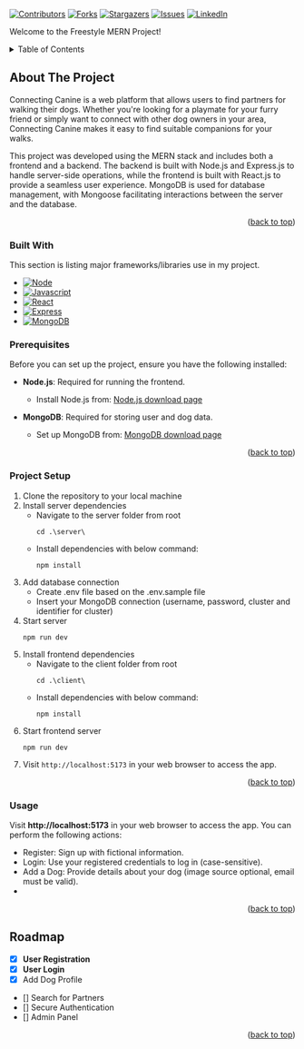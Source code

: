 <a id="readme-top"></a>

[![Contributors][contributors-shield]][contributors-url]
[![Forks][forks-shield]][forks-url]
[![Stargazers][stars-shield]][stars-url]
[![Issues][issues-shield]][issues-url]
[![LinkedIn][linkedin-shield]][linkedin-url]



Welcome to the Freestyle MERN Project!



<details>
  <summary>Table of Contents</summary>
  <ol>
    <li>
      <a href="#about-the-project">About The Project</a>
      <ul>
        <li><a href="#built-with">Built With</a></li>
      </ul>
    </li>
    <li><a href="#prerequisites">Prerequisites</a></li>
    <li>
      <a href="#project-setup">Project Setup</a>
      <ul>
        <li><a href="#manual-setup">Manual Setup</a></li>
        <li><a href="#docker-setup">Docker Setup</a></li>
      </ul>
    </li>
    <li><a href="#usage">Usage</a></li>
    <li><a href="#roadmap">Roadmap</a></li>
  </ol>
</details>

## About The Project

Connecting Canine is a web platform that allows users to find partners for walking their dogs. Whether you're looking for a playmate for your furry friend or simply want to connect with other dog owners in your area, Connecting Canine makes it easy to find suitable companions for your walks.

This project was developed using the MERN stack and includes both a frontend and a backend. The backend is built with Node.js and Express.js to handle server-side operations, while the frontend is built with React.js to provide a seamless user experience. MongoDB is used for database management, with Mongoose facilitating interactions between the server and the database.

<p align="right">(<a href="#readme-top">back to top</a>)</p>



### Built With

This section is listing  major frameworks/libraries use in my project.

* [![Node][Node.js]][Node-url]
* [![Javascript][Javascript.com]][Javascript-url]
* [![React][Reactjs.org]][Reactjs-url]
* [![Express][Express.com]][Express-url]
* [![MongoDB][MongoDB.com]][MongoDB-url]

### Prerequisites

Before you can set up the project, ensure you have the following installed:

- **Node.js**: Required for running the frontend.
  - Install Node.js from: [Node.js download page](https://nodejs.org/en/download/package-manager)

- **MongoDB**: Required for storing user and dog data.
  - Set up MongoDB from: [MongoDB download page](https://www.mongodb.com/try/download/community)

<p align="right">(<a href="#readme-top">back to top</a>)</p>



### Project Setup

1. Clone the repository to your local machine
2. Install server dependencies
    - Navigate to the server folder from root
      ```
      cd .\server\
      ```
    - Install dependencies with below command:
      ```
      npm install
      ```
3. Add database connection
    - Create .env file based on the .env.sample file
    - Insert your MongoDB connection (username, password, cluster and identifier for cluster)
4. Start server
    ```
    npm run dev
    ```
5. Install frontend dependencies
    - Navigate to the client folder from root
      ```
      cd .\client\
      ```
    - Install dependencies with below command:
      ```
      npm install
      ```
6. Start frontend server
    ```
    npm run dev
    ```
7. Visit `http://localhost:5173` in your web browser to access the app.

<p align="right">(<a href="#readme-top">back to top</a>)</p>



### Usage

Visit **http://localhost:5173** in your web browser to access the app. You can perform the following actions:

- Register: Sign up with fictional information.
- Login: Use your registered credentials to log in (case-sensitive).
- Add a Dog: Provide details about your dog (image source optional, email must be valid).
- 
<p align="right">(<a href="#readme-top">back to top</a>)</p>



## Roadmap

- [x] **User Registration**
- [x] **User Login**
- [x] Add Dog Profile
- [] Search for Partners
- [] Secure Authentication
- [] Admin Panel

<p align="right">(<a href="#readme-top">back to top</a>)</p>



<!-- MARKDOWN LINKS & IMAGES -->
<!-- BANNER -->
[contributors-shield]: https://img.shields.io/badge/CONTRIBUTORS_-3-green?style=for-the-badge
[contributors-url]: https://github.com/othneildrew/Best-README-Template/graphs/contributors
[forks-shield]: https://img.shields.io/badge/FORKS_-0-blue?style=for-the-badge
[forks-url]: https://github.com/othneildrew/Best-README-Template/network/members
[stars-shield]: https://img.shields.io/badge/STARS-0-blue?style=for-the-badge
[stars-url]: https://github.com/othneildrew/Best-README-Template/stargazers
[issues-shield]: https://img.shields.io/badge/ISSUES-0-yellow?style=for-the-badge
[issues-url]: https://github.com/othneildrew/Best-README-Template/issues
[linkedin-shield]: https://img.shields.io/badge/linkedin-%230077B5.svg?style=for-the-badge&logo=linkedin&logoColor=white
[linkedin-url]: https://www.linkedin.com/in/tolnabert

<!-- TECHNOLOGIES -->
[Node.js]: https://img.shields.io/badge/node.js-6DA55F?style=for-the-badge&logo=node.js&logoColor=white
[Node-url]: https://nodejs.org/en
[Javascript.com]: https://img.shields.io/badge/TypeScript-007ACC?style=for-the-badge&logo=typescript&logoColor=white
[Javascript-url]: https://www.javascript.com/
[Reactjs.org]: https://img.shields.io/badge/React-20232A?style=for-the-badge&logo=react&logoColor=61DAFB
[Reactjs-url]: https://reactjs.org/
[Express.com]: https://img.shields.io/badge/express.js-%23404d59.svg?style=for-the-badge&logo=express&logoColor=%2361DAFB
[Express-url]: https://expressjs.com/
[MongoDB.com]: https://img.shields.io/badge/MongoDB-%234ea94b.svg?style=for-the-badge&logo=mongodb&logoColor=white
[MongoDB-url]: https://www.mongodb.com/
